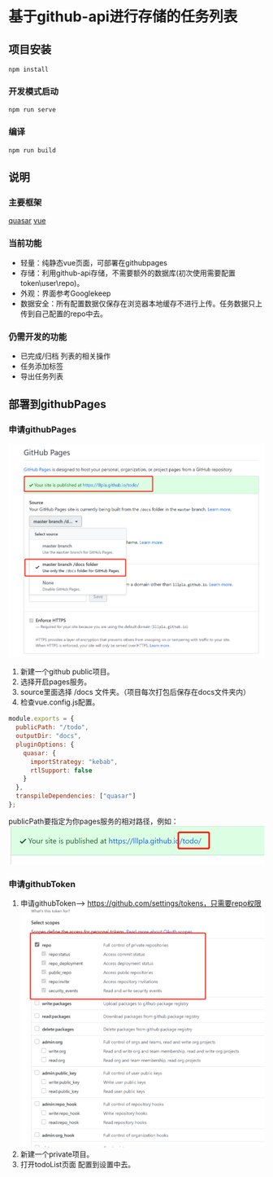 # 基于github-api进行存储的任务列表

## 项目安装
```
npm install
```

### 开发模式启动
```
npm run serve
```

### 编译
```
npm run build
```
## 说明
 ### 主要框架
 [quasar](https://quasar.dev/)
 [vue](https://cn.vuejs.org/)
 ### 当前功能
 - 轻量：纯静态vue页面，可部署在githubpages
 - 存储：利用github-api存储，不需要额外的数据库(初次使用需要配置token\user\repo)。
 - 外观：界面参考Googlekeep
 - 数据安全：所有配置数据仅保存在浏览器本地缓存不进行上传。任务数据只上传到自己配置的repo中去。

### 仍需开发的功能
 - 已完成/归档 列表的相关操作
 - 任务添加标签
 - 导出任务列表

## 部署到githubPages
### 申请githubPages
![title](https://raw.githubusercontent.com/lllpla/img/master/gitnote/2020/04/30/1588233633981-1588233634021.png)
1. 新建一个github public项目。
2. 选择开启pages服务。
3. source里面选择 /docs 文件夹。（项目每次打包后保存在docs文件夹内）
4. 检查vue.config.js配置。
```javascript
module.exports = {
  publicPath: "/todo",
  outputDir: "docs",
  pluginOptions: {
    quasar: {
      importStrategy: "kebab",
      rtlSupport: false
    }
  },
  transpileDependencies: ["quasar"]
};

```
publicPath要指定为你pages服务的相对路径，例如：
![title](https://raw.githubusercontent.com/lllpla/img/master/gitnote/2020/04/30/1588233893441-1588233893443.png)

### 申请githubToken
1. 申请githubToken--> https://github.com/settings/tokens，只需要repo权限
![title](https://raw.githubusercontent.com/lllpla/img/master/gitnote/2020/04/30/1588234026213-1588234026215.png)
2. 新建一个private项目。
3. 打开todoList页面 配置到设置中去。